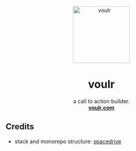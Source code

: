 <p align="center">
    <br />
    <br />
    <img width="150" height="150" src="https://github.com/voulr/voulr/blob/main/packages/assets/svgs/voulr-white-logomark.svg" alt="voulr">
</p>

<h1 align="center">
    <b>voulr</b>
</h1>

<p align="center">
    a call to action builder.
    <br />
    <a align="center" href="https://voulr.com">
        <strong>voulr.com</strong>
    </a>
</p>

## Credits

- stack and monorepo structure: [spacedrive](https://github.com/spacedriveapp/spacedrive)

